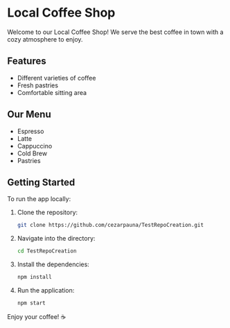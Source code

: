 # Local Coffee Shop

Welcome to our Local Coffee Shop! We serve the best coffee in town with a cozy atmosphere to enjoy.

## Features
- Different varieties of coffee
- Fresh pastries
- Comfortable sitting area

## Our Menu
- Espresso
- Latte
- Cappuccino
- Cold Brew
- Pastries

## Getting Started
To run the app locally:
1. Clone the repository:
   ```bash
   git clone https://github.com/cezarpauna/TestRepoCreation.git
   ```
2. Navigate into the directory:
   ```bash
   cd TestRepoCreation
   ```
3. Install the dependencies:
   ```bash
   npm install
   ```
4. Run the application:
   ```bash
   npm start
   ```

Enjoy your coffee! ☕